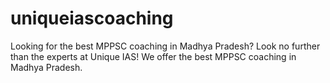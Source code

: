 # uniqueiascoaching
Looking for the best MPPSC coaching in Madhya Pradesh? Look no further than the experts at Unique IAS! We offer the best MPPSC coaching in Madhya Pradesh.
